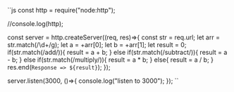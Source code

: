 ``js
const http = require("node:http");

//console.log(http);

const server = http.createServer((req, res)=>{
    const str = req.url;
    let arr = str.match(/\d+/g);
    let a = +arr[0];
    let b = +arr[1];
    let result = 0;
    if(str.match(/add/)){
        result = a + b;
    }
    else if(str.match(/subtract/)){
        result = a - b;
    }
    else if(str.match(/multiply/)){
        result = a * b;
    }
    else{
        result = a / b;
    }
    res.end(`Response => ${result}`);
});

server.listen(3000, ()=>{
    console.log("listen to 3000");
});
``
